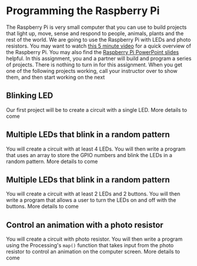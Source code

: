 Programming the Raspberry Pi
===========================

The Raspberry Pi is very small computer that you can use to build projects that light up, move, sense and respond to people, animals, plants and the rest of the world. We are going to use the Raspberry Pi with LEDs and photo resistors. You may want to watch [this 5 minute video](https://www.youtube.com/watch?v=5jA8wYqQLBU&t=34s) for a quick overview of the Raspberry Pi. You may also find the [Raspberry Pi PowerPoint slides](https://drive.google.com/open?id=0Bz2ZkT6qWPYTQk85WklyVml2M00) helpful. In this assignment, you and a partner will build and program a series of projects. There is nothing to turn in for this assignment. When you get one of the following projects working, call your instructor over to show them, and then start working on the next

Blinking LED
---------------
Our first project will be to create a circuit with a single LED. More details to come

Multiple LEDs that blink in a random pattern
---------------
You will create a circuit with at least 4 LEDs. You will then write a program that uses an array to store the GPIO numbers and blink the LEDs in a random pattern. More details to come

Multiple LEDs that blink in a random pattern
------------------
You will create a circuit with at least 2 LEDs and 2 buttons. You will then write a program that allows a user to turn the LEDs on and off with the buttons. More details to come

Control an animation with a photo resistor
------------------
You will create a circuit with photo resistor. You will then write a program using the Processing's `map()` function that takes input from the photo resistor to control an animation on the computer screen. More details to come
